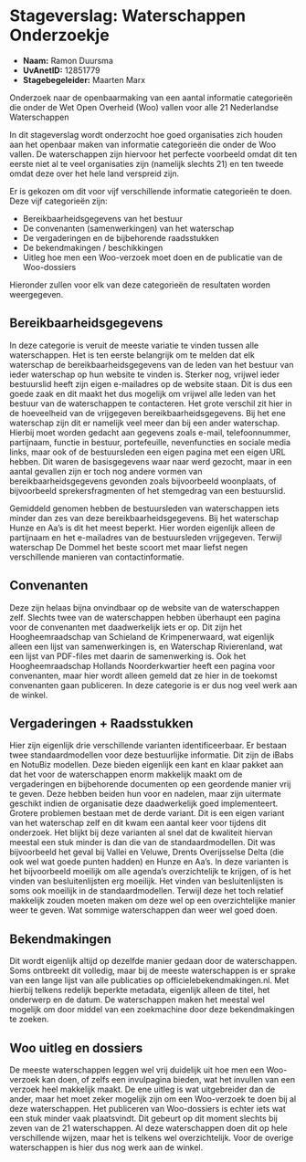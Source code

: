 # Stageverslag: Waterschappen Onderzoekje

* **Naam:** Ramon Duursma
* **UvAnetID:** 12851779
* **Stagebegeleider:** Maarten Marx

Onderzoek naar de openbaarmaking van een aantal informatie categorieën die onder de Wet Open Overheid (Woo) vallen voor alle 21 Nederlandse Waterschappen

In dit stageverslag wordt onderzocht hoe goed organisaties zich houden aan het openbaar maken van informatie categorieën die onder de Woo vallen. De waterschappen zijn hiervoor het perfecte voorbeeld omdat dit ten eerste niet al te veel organisaties zijn (namelijk slechts 21) en ten tweede omdat deze over het hele land verspreid zijn. 

Er is gekozen om dit voor vijf verschillende informatie categorieën te doen. Deze vijf categorieën zijn: 
- Bereikbaarheidsgegevens van het bestuur
- De convenanten (samenwerkingen) van het waterschap
- De vergaderingen en de bijbehorende raadsstukken
- De bekendmakingen / beschikkingen
- Uitleg hoe men een Woo-verzoek moet doen en de publicatie van de Woo-dossiers

Hieronder zullen voor elk van deze categorieën de resultaten worden weergegeven.

## Bereikbaarheidsgegevens
In deze categorie is veruit de meeste variatie te vinden tussen alle waterschappen. Het is ten eerste belangrijk om te melden dat elk waterschap de bereikbaarheidsgegevens
van de leden van het bestuur van ieder waterschap op hun website te vinden is. Sterker nog, vrijwel ieder bestuurslid heeft zijn eigen e-mailadres op de website staan.
Dit is dus een goede zaak en dit maakt het dus mogelijk om vrijwel alle leden van het bestuur van de waterschappen te contacteren.
Het grote verschil zit hier in de hoeveelheid van de vrijgegeven bereikbaarheidsgegevens. Bij het ene waterschap zijn dit er namelijk veel meer dan bij een ander waterschap.
Hierbij moet worden gedacht aan gegevens zoals e-mail, telefoonnummer, partijnaam, functie in bestuur, portefeuille, nevenfuncties en sociale media links, maar ook of de bestuursleden een eigen pagina met een eigen URL hebben.
Dit waren de basisgegevens waar naar werd gezocht, maar in een aantal gevallen zijn er toch nog andere vormen van bereikbaarheidsgegevens gevonden zoals bijvoorbeeld woonplaats,
of bijvoorbeeld sprekersfragmenten of het stemgedrag van een bestuurslid. 

Gemiddeld genomen hebben de bestuursleden van waterschappen iets minder dan zes van deze bereikbaarheidsgegevens.
Bij het waterschap Hunze en Aa’s is dit het meest beperkt. Hier worden eigenlijk alleen de partijnaam en het e-mailadres van de bestuursleden vrijgegeven.
Terwijl waterschap De Dommel het beste scoort met maar liefst negen verschillende manieren van contactinformatie. 

## Convenanten
Deze zijn helaas bijna onvindbaar op de website van de waterschappen zelf. Slechts twee van de waterschappen hebben überhaupt een pagina voor de convenanten met daadwerkelijk iets er op.
Dit zijn het Hoogheemraadschap van Schieland de Krimpenerwaard, wat eigenlijk alleen een lijst van samenwerkingen is, en Waterschap Rivierenland, wat een lijst van PDF-files met daarin de samenwerking is.
Ook het Hoogheemraadschap Hollands Noorderkwartier heeft een pagina voor convenanten, maar hier wordt alleen gemeld dat ze hier in de toekomst convenanten gaan publiceren. In deze categorie is er dus nog veel werk aan de winkel. 

## Vergaderingen + Raadsstukken
Hier zijn eigenlijk drie verschillende varianten identificeerbaar. Er bestaan twee standaardmodellen voor deze bestuurlijke informatie.
Dit zijn de iBabs en NotuBiz modellen. Deze bieden eigenlijk een kant en klaar pakket aan dat het voor de waterschappen enorm makkelijk maakt om de vergaderingen en bijbehorende documenten op een geordende manier vrij te geven.
Deze hebben beiden hun voor en nadelen, maar zijn uitermate geschikt indien de organisatie deze daadwerkelijk goed implementeert. Grotere problemen bestaan met de derde variant.
Dit is een eigen variant van het waterschap zelf en dit kwam een aantal keer voor tijdens dit onderzoek. Het blijkt bij deze varianten al snel dat de kwaliteit hiervan meestal een stuk minder is dan die van de standaardmodellen.
Dit was bijvoorbeeld het geval bij Vallei en Veluwe, Drents Overijsselse Delta (die ook wel wat goede punten hadden) en Hunze en Aa’s.
In deze varianten is het bijvoorbeeld moeilijk om alle agenda’s overzichtelijk te krijgen, of is het vinden van besluitenlijsten erg moeilijk.
Het vinden van besluitenlijsten is soms ook moeilijk in de standaardmodellen. Terwijl deze het toch relatief makkelijk zouden moeten maken om deze wel op een overzichtelijke manier weer te geven.
Wat sommige waterschappen dan weer wel goed doen. 

## Bekendmakingen
Dit wordt eigenlijk altijd op dezelfde manier gedaan door de waterschappen. Soms ontbreekt dit volledig, maar bij de meeste waterschappen is er sprake van een lange lijst van alle publicaties op officielebekendmakingen.nl. Met hierbij telkens redelijk beperkte metadata, eigenlijk alleen de titel, het onderwerp en de datum. De waterschappen maken het meestal wel mogelijk om door middel van een zoekmachine door deze bekendmakingen te zoeken. 

## Woo uitleg en dossiers
De meeste waterschappen leggen wel vrij duidelijk uit hoe men een Woo-verzoek kan doen, of zelfs een invulpagina bieden, wat het invullen van een verzoek heel makkelijk maakt.
De ene uitleg is wat uitgebreider dan de ander, maar het moet zeker mogelijk zijn om een Woo-verzoek te doen bij al deze waterschappen.
Het publiceren van Woo-dossiers is echter iets wat een stuk minder vaak plaatsvindt. Dit gebeurt op dit moment slechts bij zeven van de 21 waterschappen.
Al deze waterschappen doen dit op hele verschillende wijzen, maar het is telkens wel overzichtelijk. Voor de overige waterschappen is hier dus nog werk aan de winkel.





